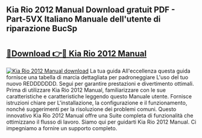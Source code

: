 ## Kia Rio 2012 Manual Download gratuit PDF - Part-5VX Italiano Manuale dell'utente di riparazione BucSp

# <h2><a href="http://dfgyet.blite.top/?on=Kia+Rio+2012+Manual">🔗Download 👉🔴 Kia Rio 2012 Manual</a></h2>

[![Kia Rio 2012 Manual download](https://i.imgur.com/lujVjoI.png)](http://dfgyet.blite.top/?on=Kia+Rio+2012+Manual)
La tua guida All'eccellenza questa guida fornisce una tabella di marcia dettagliata per padroneggiare L'uso del tuo nuovo REDDDDDDD. Segui per garantire prestazioni e divertimento ottimali. Prima di utilizzare Kia Rio 2012 Manual, familiarizzare con le sue caratteristiche e caratteristiche leggendo questo Manuale utente. Fornisce istruzioni chiare per L'installazione, la configurazione e il funzionamento, nonché suggerimenti per la risoluzione dei problemi comuni. Questo innovativo Kia Rio 2012 Manual offre una Suite completa di funzionalità che ottimizzano il flusso di lavoro. Siamo qui per guidarti Kia Rio 2012 Manual. Ci impegniamo a fornire un supporto completo.
